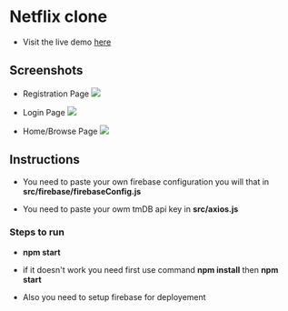 # Netflix clone 
* Visit the live demo [here](https://netflixclone-5d28a2.netlify.app/)

## Screenshots

* Registration Page
![](https://i.imgur.com/5uSSCSM.jpg)

* Login Page
![](https://i.imgur.com/NR1Ikt8.jpg)

* Home/Browse Page
![](https://i.imgur.com/3dfBb7Y.jpg)

## Instructions

* You need to paste your own firebase configuration you will that in **src/firebase/firebaseConfig.js**

* You need to paste your owm tmDB api key in **src/axios.js**

### Steps to run

* **npm start**

* if it doesn't work you need first use command
**npm install** then **npm start**

* Also you need to setup firebase for deployement 



